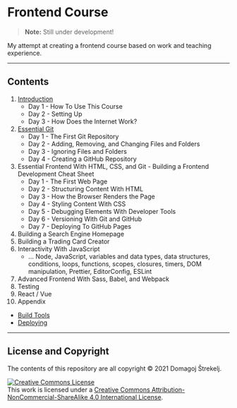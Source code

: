 # Frontend Course

> **Note:** Still under development!

My attempt at creating a frontend course based on work and teaching experience.

---

## Contents

1. [Introduction](./introduction)
   - Day 1 - How To Use This Course
   - Day 2 - Setting Up
   - Day 3 - How Does the Internet Work?
2. [Essential Git](./essential-git)
   - Day 1 - The First Git Repository
   - Day 2 - Adding, Removing, and Changing Files and Folders
   - Day 3 - Ignoring Files and Folders
   - Day 4 - Creating a GitHub Repository
3. Essential Frontend With HTML, CSS, and Git - Building a Frontend Development Cheat Sheet
   - Day 1 - The First Web Page
   - Day 2 - Structuring Content With HTML
   - Day 3 - How the Browser Renders the Page
   - Day 4 - Styling Content With CSS
   - Day 5 - Debugging Elements With Developer Tools
   - Day 6 - Versioning With Git and GitHub
   - Day 7 - Deploying To GitHub Pages
4. Building a Search Engine Homepage
5. Building a Trading Card Creator
6. Interactivity With JavaScript
   - ... Node, JavaScript, variables and data types, data structures, conditions, loops, functions, scopes, closures, timers, DOM manipulation, Prettier, EditorConfig, ESLint
7. Advanced Frontend With Sass, Babel, and Webpack
8. Testing
9. React / Vue
10. Appendix

- [Build Tools](./build-tools)
- [Deploying](./deploying)

---

## License and Copyright

The contents of this repository are all copyright &copy; 2021 Domagoj Štrekelj.

<a rel="license" href="http://creativecommons.org/licenses/by-nc-sa/4.0/"><img alt="Creative Commons License" style="border-width:0" src="https://i.creativecommons.org/l/by-nc-sa/4.0/80x15.png" /></a><br />This work is licensed under a <a rel="license" href="http://creativecommons.org/licenses/by-nc-sa/4.0/">Creative Commons Attribution-NonCommercial-ShareAlike 4.0 International License</a>.
